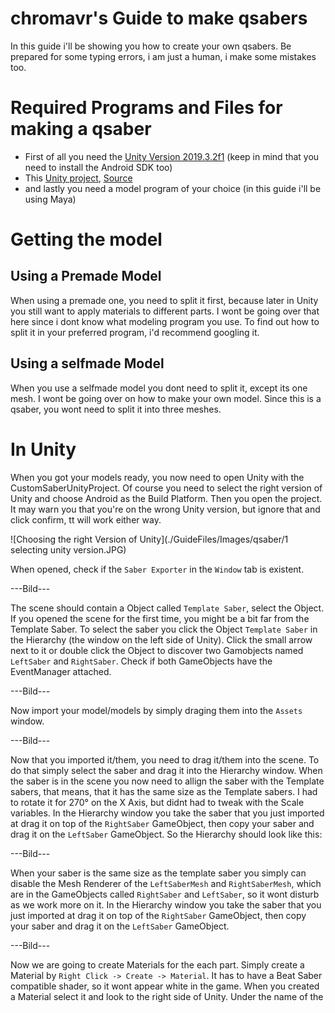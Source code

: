 # chromavr's Guide to make qsabers
In this guide i'll be showing you how to create your own qsabers. Be prepared for some typing errors, i am just a human, i make some mistakes too.

# Required Programs and Files for making a qsaber

- First of all you need the [Unity Version 2019.3.2f1](https://unity3d.com/de/get-unity/download?thank-you=update&download_nid=63532&os=Win) (keep in mind that you need to install the Android SDK too)
- This [Unity project](https://bs.assistant.moe/Sabers/resources/CustomSaberUnityProject.zip), [Source](https://bs.assistant.moe/Sabers/)
- and lastly you need a model program of your choice (in this guide i'll be using Maya)

# Getting the model
## Using a Premade Model
When using a premade one, you need to split it first, because later in Unity you still want to apply materials to different parts. I wont be going over that here since i dont know what modeling program you use. To find out how to split it in your preferred program, i'd recommend googling it.

## Using a selfmade Model
When you use a selfmade model you dont need to split it, except its one mesh. I wont be going over on how to make your own model. Since this is a qsaber, you wont need to split it into three meshes.

# In Unity
When you got your models ready, you now need to open Unity with the CustomSaberUnityProject. Of course you need to select the right version of Unity and choose Android as the Build Platform. Then you open the project. It may warn you that you're on the wrong Unity version, but ignore that and click confirm, tt will work either way.

![Choosing the right Version of Unity](./GuideFiles/Images/qsaber/1 selecting unity version.JPG) 

When opened, check if the `Saber Exporter` in the `Window` tab is existent.

---Bild---

The scene should contain a Object called `Template Saber`, select the Object. If you opened the scene for the first time, you might be a bit far from the Template Saber. To select the saber you click the Object `Template Saber` in the Hierarchy (the window on the left side of Unity). Click the small arrow next to it or double click the Object to discover two Gamobjects named `LeftSaber` and `RightSaber`. Check if both GameObjects have the EventManager attached.

---Bild---

Now import your model/models by simply draging them into the `Assets` window.

---Bild---

Now that you imported it/them, you need to drag it/them into the scene. To do that simply select the saber and drag it into the Hierarchy window. When the saber is in the scene you now need to allign the saber with the Template sabers, that means, that it has the same size as the Template sabers. I had to rotate it for 270° on the X Axis, but didnt had to tweak with the Scale variables. In the Hierarchy window you take the saber that you just imported at drag it on top of the `RightSaber` GameObject, then copy your saber and drag it on the `LeftSaber` GameObject. So the Hierarchy should look like this:

---Bild---

When your saber is the same size as the template saber you simply can disable the Mesh Renderer of the `LeftSaberMesh` and `RightSaberMesh`, which are in the GameObjects called `RightSaber` and `LeftSaber`, so it wont disturb as we work more on it. In the Hierarchy window you take the saber that you just imported at drag it on top of the `RightSaber` GameObject, then copy your saber and drag it on the `LeftSaber` GameObject.

---Bild---

Now we are going to create Materials for the each part. Simply create a Material by `Right Click -> Create -> Material`. It has to have a Beat Saber compatible shader, so it wont appear white in the game. When you created a Material select it and look to the right side of Unity. Under the name of the 
